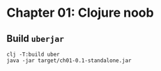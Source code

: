 # Chapter 01: Clojure noob

## Build `uberjar`

```shell
clj -T:build uber
java -jar target/ch01-0.1-standalone.jar
```